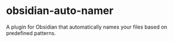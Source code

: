 # obsidian-auto-namer
A plugin for Obsidian that automatically names your files based on predefined patterns.
